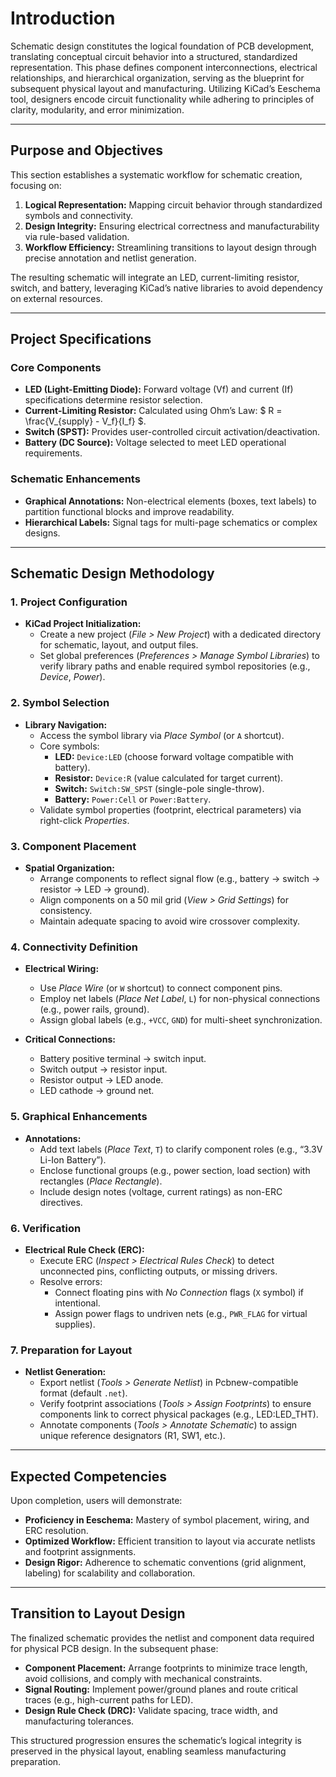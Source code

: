 # Introduction

Schematic design constitutes the logical foundation of PCB development, translating conceptual circuit behavior into a structured, standardized representation. This phase defines component interconnections, electrical relationships, and hierarchical organization, serving as the blueprint for subsequent physical layout and manufacturing. Utilizing KiCad’s Eeschema tool, designers encode circuit functionality while adhering to principles of clarity, modularity, and error minimization.  

---

## Purpose and Objectives  
This section establishes a systematic workflow for schematic creation, focusing on:  
1. **Logical Representation:** Mapping circuit behavior through standardized symbols and connectivity.  
2. **Design Integrity:** Ensuring electrical correctness and manufacturability via rule-based validation.  
3. **Workflow Efficiency:** Streamlining transitions to layout design through precise annotation and netlist generation.  

The resulting schematic will integrate an LED, current-limiting resistor, switch, and battery, leveraging KiCad’s native libraries to avoid dependency on external resources.  

---

## Project Specifications  
### Core Components  
- **LED (Light-Emitting Diode):** Forward voltage (Vf) and current (If) specifications determine resistor selection.  
- **Current-Limiting Resistor:** Calculated using Ohm’s Law: $ R = \frac{V_{supply} - V_f}{I_f} $.  
- **Switch (SPST):** Provides user-controlled circuit activation/deactivation.  
- **Battery (DC Source):** Voltage selected to meet LED operational requirements.  

### Schematic Enhancements  
- **Graphical Annotations:** Non-electrical elements (boxes, text labels) to partition functional blocks and improve readability.  
- **Hierarchical Labels:** Signal tags for multi-page schematics or complex designs.  

---

## Schematic Design Methodology  

### 1. Project Configuration  
- **KiCad Project Initialization:**  
  - Create a new project (*File > New Project*) with a dedicated directory for schematic, layout, and output files.  
  - Set global preferences (*Preferences > Manage Symbol Libraries*) to verify library paths and enable required symbol repositories (e.g., *Device*, *Power*).  

### 2. Symbol Selection  
- **Library Navigation:**  
  - Access the symbol library via *Place Symbol* (or `A` shortcut).  
  - Core symbols:  
    - **LED:** `Device:LED` (choose forward voltage compatible with battery).  
    - **Resistor:** `Device:R` (value calculated for target current).  
    - **Switch:** `Switch:SW_SPST` (single-pole single-throw).  
    - **Battery:** `Power:Cell` or `Power:Battery`.  
  - Validate symbol properties (footprint, electrical parameters) via right-click *Properties*.  

### 3. Component Placement  
- **Spatial Organization:**  
  - Arrange components to reflect signal flow (e.g., battery → switch → resistor → LED → ground).  
  - Align components on a 50 mil grid (*View > Grid Settings*) for consistency.  
  - Maintain adequate spacing to avoid wire crossover complexity.  

### 4. Connectivity Definition  
- **Electrical Wiring:**  
  - Use *Place Wire* (or `W` shortcut) to connect component pins.  
  - Employ net labels (*Place Net Label*, `L`) for non-physical connections (e.g., power rails, ground).  
  - Assign global labels (e.g., `+VCC`, `GND`) for multi-sheet synchronization.  

- **Critical Connections:**  
  - Battery positive terminal → switch input.  
  - Switch output → resistor input.  
  - Resistor output → LED anode.  
  - LED cathode → ground net.  

### 5. Graphical Enhancements  
- **Annotations:**  
  - Add text labels (*Place Text*, `T`) to clarify component roles (e.g., “3.3V Li-Ion Battery”).  
  - Enclose functional groups (e.g., power section, load section) with rectangles (*Place Rectangle*).  
  - Include design notes (voltage, current ratings) as non-ERC directives.  

### 6. Verification  
- **Electrical Rule Check (ERC):**  
  - Execute ERC (*Inspect > Electrical Rules Check*) to detect unconnected pins, conflicting outputs, or missing drivers.  
  - Resolve errors:  
    - Connect floating pins with *No Connection* flags (`X` symbol) if intentional.  
    - Assign power flags to undriven nets (e.g., `PWR_FLAG` for virtual supplies).  

### 7. Preparation for Layout  
- **Netlist Generation:**  
  - Export netlist (*Tools > Generate Netlist*) in Pcbnew-compatible format (default `.net`).  
  - Verify footprint associations (*Tools > Assign Footprints*) to ensure components link to correct physical packages (e.g., LED:LED_THT).  
  - Annotate components (*Tools > Annotate Schematic*) to assign unique reference designators (R1, SW1, etc.).  

---

## Expected Competencies  
Upon completion, users will demonstrate:  
- **Proficiency in Eeschema:** Mastery of symbol placement, wiring, and ERC resolution.  
- **Optimized Workflow:** Efficient transition to layout via accurate netlists and footprint assignments.  
- **Design Rigor:** Adherence to schematic conventions (grid alignment, labeling) for scalability and collaboration.  

---

## Transition to Layout Design  
The finalized schematic provides the netlist and component data required for physical PCB design. In the subsequent phase:  
- **Component Placement:** Arrange footprints to minimize trace length, avoid collisions, and comply with mechanical constraints.  
- **Signal Routing:** Implement power/ground planes and route critical traces (e.g., high-current paths for LED).  
- **Design Rule Check (DRC):** Validate spacing, trace width, and manufacturing tolerances.  

This structured progression ensures the schematic’s logical integrity is preserved in the physical layout, enabling seamless manufacturing preparation.